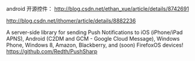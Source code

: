 android 开源控件： http://blog.csdn.net/ethan_xue/article/details/8742691

http://blog.csdn.net/ithomer/article/details/8882236


A server-side library for sending Push Notifications to iOS (iPhone/iPad APNS), Android (C2DM and GCM - Google Cloud Message), Windows Phone, Windows 8, Amazon, Blackberry, and (soon) FirefoxOS devices!
https://github.com/Redth/PushSharp
